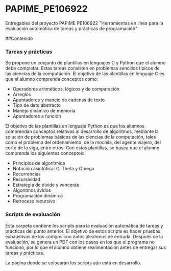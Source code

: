 # PAPIME_PE106922
Entregables del proyecto PAPIME PE106922 "Herramientas en línea para la evaluación automática de tareas y prácticas de programación"

##Contenido

### Tareas y prácticas
Se propone un conjunto de plantillas en lenguajes C y Python que el alumno debe completar. Estas tareas consisten en problemas sencillos típicos de las ciencias de la computación. El objetivo de las plantillas en lenguaje C es que el alumno comprenda conceptos como:

* Operadores aritméticos, lógicos y de comparación
* Arreglos
* Apuntadores y manejo de cadenas de texto
* Tipo de dato abstracto
* Manejo dinámico de memoria
* Apuntadores a función

El objetivo de las plantillas en lenguaje Python es que los alumnos comprendan conceptos relativos al desarrollo de algoritmos, mediante la solución de problemas básicos de las ciencias de la computación, tales como el problema del ordenamiento, de la mochila, del agente viajero, del corte de la viga, entre otros. Con estas plantillas, se busca que el alumno comprenda los siguientes conceptos:

* Principios de algorítmica
* Notación asintótica: O, Theta y Omega
* Recurrencias
* Recursividad
* Estrategia de divide y vencerás
* Algoritmos ávidos
* Programación dinámica
* Retroceso recursivo

### Scripts de evaluación

Esta carpeta contiene los scripts para la evaluación automática de tareas y prácticas del punto anterior. El objetivo de estos scripts es hacer pruebas exhaustivas de los códigos con datos aleatorios de entrada. Después de la evaluación, se genera un PDF con los casos en los que el programa no funcionó, por lo que el alumno obtiene realimentación antes de entregar sus tareas y prácticas.

La página donde se colocarán los scripts aún está en desarrollo.

